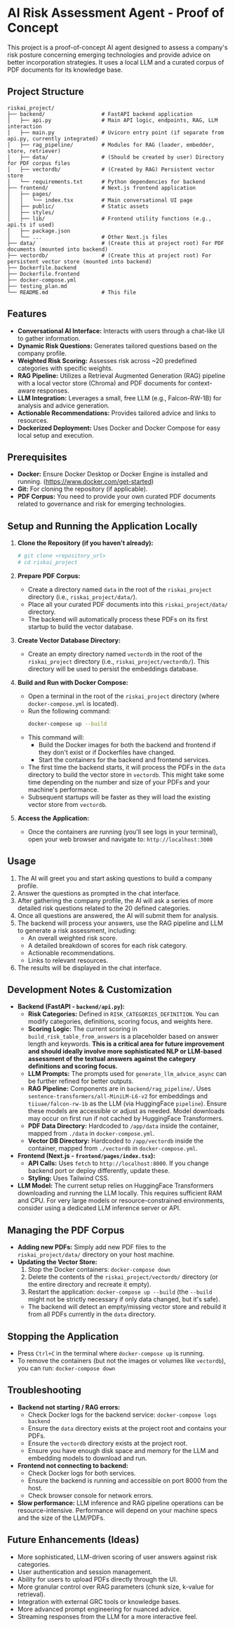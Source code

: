 # AI Risk Assessment Agent - Proof of Concept

This project is a proof-of-concept AI agent designed to assess a company's risk posture concerning emerging technologies and provide advice on better incorporation strategies. It uses a local LLM and a curated corpus of PDF documents for its knowledge base.

## Project Structure

```
riskai_project/
├── backend/                  # FastAPI backend application
│   ├── api.py                # Main API logic, endpoints, RAG, LLM interaction
│   ├── main.py               # Uvicorn entry point (if separate from api.py, currently integrated)
│   ├── rag_pipeline/         # Modules for RAG (loader, embedder, store, retriever)
│   ├── data/                 # (Should be created by user) Directory for PDF corpus files
│   ├── vectordb/             # (Created by RAG) Persistent vector store
│   └── requirements.txt      # Python dependencies for backend
├── frontend/                 # Next.js frontend application
│   ├── pages/
│   │   └── index.tsx         # Main conversational UI page
│   ├── public/               # Static assets
│   ├── styles/
│   ├── lib/                  # Frontend utility functions (e.g., api.ts if used)
│   ├── package.json
│   └── ...                   # Other Next.js files
├── data/                     # (Create this at project root) For PDF documents (mounted into backend)
├── vectordb/                 # (Create this at project root) For persistent vector store (mounted into backend)
├── Dockerfile.backend
├── Dockerfile.frontend
├── docker-compose.yml
├── testing_plan.md
└── README.md                 # This file
```

## Features

*   **Conversational AI Interface:** Interacts with users through a chat-like UI to gather information.
*   **Dynamic Risk Questions:** Generates tailored questions based on the company profile.
*   **Weighted Risk Scoring:** Assesses risk across ~20 predefined categories with specific weights.
*   **RAG Pipeline:** Utilizes a Retrieval Augmented Generation (RAG) pipeline with a local vector store (Chroma) and PDF documents for context-aware responses.
*   **LLM Integration:** Leverages a small, free LLM (e.g., Falcon-RW-1B) for analysis and advice generation.
*   **Actionable Recommendations:** Provides tailored advice and links to resources.
*   **Dockerized Deployment:** Uses Docker and Docker Compose for easy local setup and execution.

## Prerequisites

*   **Docker:** Ensure Docker Desktop or Docker Engine is installed and running. (https://www.docker.com/get-started)
*   **Git:** For cloning the repository (if applicable).
*   **PDF Corpus:** You need to provide your own curated PDF documents related to governance and risk for emerging technologies.

## Setup and Running the Application Locally

1.  **Clone the Repository (if you haven't already):**
    ```bash
    # git clone <repository_url>
    # cd riskai_project
    ```

2.  **Prepare PDF Corpus:**
    *   Create a directory named `data` in the root of the `riskai_project` directory (i.e., `riskai_project/data/`).
    *   Place all your curated PDF documents into this `riskai_project/data/` directory.
    *   The backend will automatically process these PDFs on its first startup to build the vector database.

3.  **Create Vector Database Directory:**
    *   Create an empty directory named `vectordb` in the root of the `riskai_project` directory (i.e., `riskai_project/vectordb/`). This directory will be used to persist the embeddings database.

4.  **Build and Run with Docker Compose:**
    *   Open a terminal in the root of the `riskai_project` directory (where `docker-compose.yml` is located).
    *   Run the following command:
        ```bash
        docker-compose up --build
        ```
    *   This command will:
        *   Build the Docker images for both the backend and frontend if they don't exist or if Dockerfiles have changed.
        *   Start the containers for the backend and frontend services.
    *   The first time the backend starts, it will process the PDFs in the `data` directory to build the vector store in `vectordb`. This might take some time depending on the number and size of your PDFs and your machine's performance.
    *   Subsequent startups will be faster as they will load the existing vector store from `vectordb`.

5.  **Access the Application:**
    *   Once the containers are running (you'll see logs in your terminal), open your web browser and navigate to:
        `http://localhost:3000`

## Usage

1.  The AI will greet you and start asking questions to build a company profile.
2.  Answer the questions as prompted in the chat interface.
3.  After gathering the company profile, the AI will ask a series of more detailed risk questions related to the 20 defined categories.
4.  Once all questions are answered, the AI will submit them for analysis.
5.  The backend will process your answers, use the RAG pipeline and LLM to generate a risk assessment, including:
    *   An overall weighted risk score.
    *   A detailed breakdown of scores for each risk category.
    *   Actionable recommendations.
    *   Links to relevant resources.
6.  The results will be displayed in the chat interface.

## Development Notes & Customization

*   **Backend (FastAPI - `backend/api.py`):**
    *   **Risk Categories:** Defined in `RISK_CATEGORIES_DEFINITION`. You can modify categories, definitions, scoring focus, and weights here.
    *   **Scoring Logic:** The current scoring in `build_risk_table_from_answers` is a placeholder based on answer length and keywords. **This is a critical area for future improvement and should ideally involve more sophisticated NLP or LLM-based assessment of the textual answers against the category definitions and scoring focus.**
    *   **LLM Prompts:** The prompts used for `generate_llm_advice_async` can be further refined for better outputs.
    *   **RAG Pipeline:** Components are in `backend/rag_pipeline/`. Uses `sentence-transformers/all-MiniLM-L6-v2` for embeddings and `tiiuae/falcon-rw-1b` as the LLM (via HuggingFace `pipeline`). Ensure these models are accessible or adjust as needed. Model downloads may occur on first run if not cached by HuggingFace Transformers.
    *   **PDF Data Directory:** Hardcoded to `/app/data` inside the container, mapped from `./data` in `docker-compose.yml`.
    *   **Vector DB Directory:** Hardcoded to `/app/vectordb` inside the container, mapped from `./vectordb` in `docker-compose.yml`.
*   **Frontend (Next.js - `frontend/pages/index.tsx`):**
    *   **API Calls:** Uses `fetch` to `http://localhost:8000`. If you change backend port or deploy differently, update these.
    *   **Styling:** Uses Tailwind CSS.
*   **LLM Model:** The current setup relies on HuggingFace Transformers downloading and running the LLM locally. This requires sufficient RAM and CPU. For very large models or resource-constrained environments, consider using a dedicated LLM inference server or API.

## Managing the PDF Corpus

*   **Adding new PDFs:** Simply add new PDF files to the `riskai_project/data/` directory on your host machine.
*   **Updating the Vector Store:**
    1.  Stop the Docker containers: `docker-compose down`
    2.  Delete the contents of the `riskai_project/vectordb/` directory (or the entire directory and recreate it empty).
    3.  Restart the application: `docker-compose up --build` (the `--build` might not be strictly necessary if only data changed, but it's safe).
    *   The backend will detect an empty/missing vector store and rebuild it from all PDFs currently in the `data` directory.

## Stopping the Application

*   Press `Ctrl+C` in the terminal where `docker-compose up` is running.
*   To remove the containers (but not the images or volumes like `vectordb`), you can run: `docker-compose down`

## Troubleshooting

*   **Backend not starting / RAG errors:**
    *   Check Docker logs for the backend service: `docker-compose logs backend`
    *   Ensure the `data` directory exists at the project root and contains your PDFs.
    *   Ensure the `vectordb` directory exists at the project root.
    *   Ensure you have enough disk space and memory for the LLM and embedding models to download and run.
*   **Frontend not connecting to backend:**
    *   Check Docker logs for both services.
    *   Ensure the backend is running and accessible on port 8000 from the host.
    *   Check browser console for network errors.
*   **Slow performance:** LLM inference and RAG pipeline operations can be resource-intensive. Performance will depend on your machine specs and the size of the LLM/PDFs.

## Future Enhancements (Ideas)

*   More sophisticated, LLM-driven scoring of user answers against risk categories.
*   User authentication and session management.
*   Ability for users to upload PDFs directly through the UI.
*   More granular control over RAG parameters (chunk size, k-value for retrieval).
*   Integration with external GRC tools or knowledge bases.
*   More advanced prompt engineering for nuanced advice.
*   Streaming responses from the LLM for a more interactive feel.

